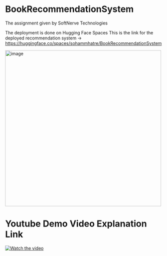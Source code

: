 # BookRecommendationSystem
The assignment given by SoftNerve Technologies

The deployment is done on Hugging Face Spaces 
This is the link for the deployed recommendation system -> https://huggingface.co/spaces/sohammhatre/BookRecommendationSystem

<img width="500" alt="image" src="https://github.com/Sohammhatre10/BookRecommendationSystem/assets/106436641/7dce2701-8bef-4d5d-bf55-875a1e7d377a">

# Youtube Demo Video Explanation Link

[![Watch the video](https://img.youtube.com/vi/88Hgm_HZAds/0.jpg)](https://www.youtube.com/watch?v=88Hgm_HZAds)


